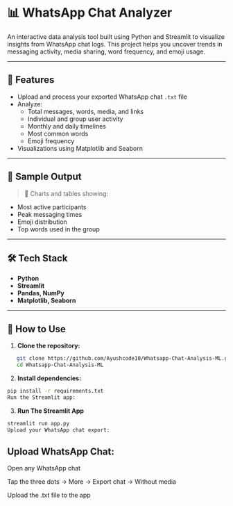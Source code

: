 # 📊 WhatsApp Chat Analyzer

An interactive data analysis tool built using Python and Streamlit to visualize insights from WhatsApp chat logs. This project helps you uncover trends in messaging activity, media sharing, word frequency, and emoji usage.

---

## 🔧 Features

- Upload and process your exported WhatsApp chat `.txt` file
- Analyze:
  - Total messages, words, media, and links
  - Individual and group user activity
  - Monthly and daily timelines
  - Most common words
  - Emoji frequency
- Visualizations using Matplotlib and Seaborn

---

## 📁 Sample Output

> 🎨 Charts and tables showing:
- Most active participants
- Peak messaging times
- Emoji distribution
- Top words used in the group

---

## 🛠️ Tech Stack

- **Python**
- **Streamlit**
- **Pandas, NumPy**
- **Matplotlib, Seaborn**

---

## 📂 How to Use

1. **Clone the repository:**
```bash
   git clone https://github.com/Ayushcode10/Whatsapp-Chat-Analysis-ML.git
   cd Whatsapp-Chat-Analysis-ML
```

2. **Install dependencies:**
```bash
pip install -r requirements.txt
Run the Streamlit app:
```
3. **Run The Streamlit App**
```bash
streamlit run app.py
Upload your WhatsApp chat export:
```

## Upload WhatsApp Chat:
Open any WhatsApp chat

Tap the three dots → More → Export chat → Without media

Upload the .txt file to the app
